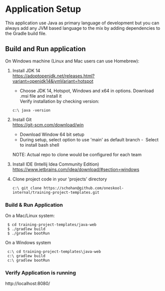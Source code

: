 # Application Setup
This application use Java as primary language of development but you can always add any JVM based
language to the mix by adding dependencies to the Gradle build file.

## Build and Run application

On Windows machine (Linux and Mac users can use Homebrew):

1. Install JDK 14  
    https://adoptopenjdk.net/releases.html?variant=openjdk14&jvmVariant=hotspot  

    - Choose JDK 14, Hotspot, Windows and x64 in options. Download .msi file and install it    
    Verify installation by checking version:  
    ```
    c:\ java -version 
   ```  

2. Install Git  
     https://git-scm.com/download/win   

    - Download Window 64 bit setup  
    - During setup, select option to use 'main' as default branch
    -  Select to install bash shell    

    NOTE: Actual repo to clone would be configured for each team            

3. Install IDE (Intellij Idea Community Edition)
    https://www.jetbrains.com/idea/download/#section=windows    

4. Clone project code in your 'projects' directory   
    ```
    c:\ git clone https://schohan@github.com/oneskool-internal/training-project-templates.git   
    ```    

### Build & Run Application
On a Mac/Linux system:  
```
 $ cd training-project-templates/java-web
 $ ./gradlew build  
 $ ./gradlew bootRun  
```

On a Windows system  
```
 c:\ cd training-project-templates\java-web
 c:\ gradlew build  
 c:\ gradlew bootRun  
```
### Verify Application is running
http://localhost:8080/

